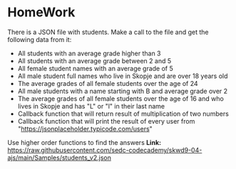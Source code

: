 # HomeWork

There is a JSON file with students. Make a call to the file and get the following data from it: 
* All students with an average grade higher than 3
* All students with an average grade between 2 and 5
* All female student names with an average grade of 5
* All male student full names who live in Skopje and are over 18 years old
* The average grades of all female students over the age of 24
* All male students with a name starting with B and average grade over 2
* The average grades of all female students over the age of 16 and who lives in Skopje and has "L" or "l" in their last name
* Callback function that will return result of multiplication of two numbers
* Callback function that will print the result of every user from "https://jsonplaceholder.typicode.com/users"

Use higher order functions to find the answers
**Link:** https://raw.githubusercontent.com/sedc-codecademy/skwd9-04-ajs/main/Samples/students_v2.json

